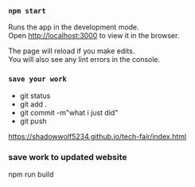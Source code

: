 ### `npm start`

Runs the app in the development mode.<br>
Open [http://localhost:3000](http://localhost:3000) to view it in the browser.

The page will reload if you make edits.<br>
You will also see any lint errors in the console.

### `save your work`

* git status
* git add .
* git commit -m"what i just did"
* git push

https://shadowwolf5234.github.io/tech-fair/index.html

### save work to updated website

npm run build
